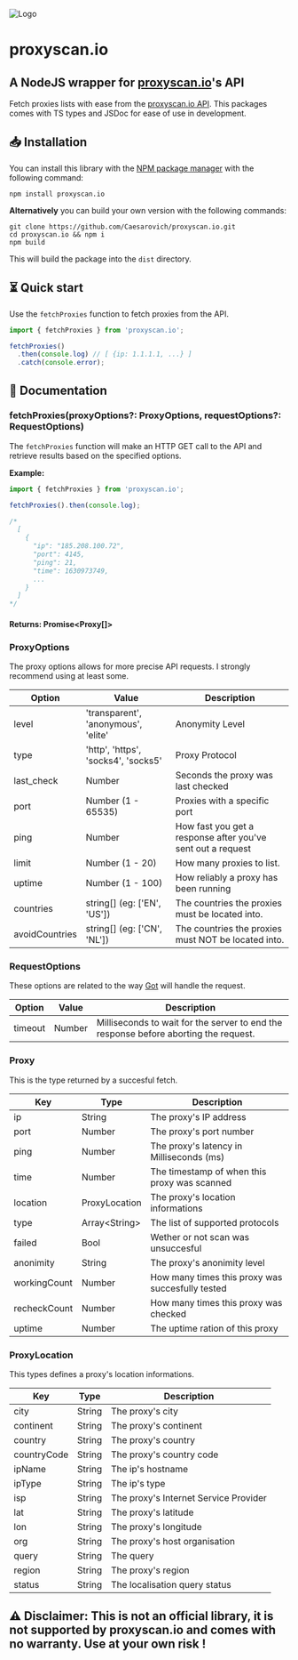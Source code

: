 ![Logo](https://www.proxyscan.io/images/logo.png)

# proxyscan.io

## A NodeJS wrapper for [proxyscan.io](https://proxyscan.io)'s API

Fetch proxies lists with ease from the [proxyscan.io API](https://proxyscan.io/api).
This packages comes with TS types and JSDoc for ease of use in development.

## 📥 Installation

You can install this library with the [NPM package manager](https://www.npmjs.com/) with the following command:

```
npm install proxyscan.io
```

**Alternatively** you can build your own version with the following commands:

```
git clone https://github.com/Caesarovich/proxyscan.io.git
cd proxyscan.io && npm i
npm build
```

This will build the package into the `dist` directory.

## ⏳ Quick start

Use the `fetchProxies` function to fetch proxies from the API.

```js
import { fetchProxies } from 'proxyscan.io';

fetchProxies()
  .then(console.log) // [ {ip: 1.1.1.1, ...} ]
  .catch(console.error);
```

## 📔 Documentation

### fetchProxies(proxyOptions?: ProxyOptions, requestOptions?: RequestOptions)

The `fetchProxies` function will make an HTTP GET call to the API and retrieve results based on the specified options.

**Example:**

```js
import { fetchProxies } from 'proxyscan.io';

fetchProxies().then(console.log);

/*
  [
    {
      "ip": "185.208.100.72",
      "port": 4145,
      "ping": 21,
      "time": 1630973749,
      ...
    }
  ]
*/
```

#### Returns: Promise<Proxy[]>

### ProxyOptions

The proxy options allows for more precise API requests. I strongly recommend using at least some.

| Option         | Value                               | Description                                                 |
| -------------- | ----------------------------------- | ----------------------------------------------------------- |
| level          | 'transparent', 'anonymous', 'elite' | Anonymity Level                                             |
| type           | 'http', 'https', 'socks4', 'socks5' | Proxy Protocol                                              |
| last_check     | Number                              | Seconds the proxy was last checked                          |
| port           | Number (1 - 65535)                  | Proxies with a specific port                                |
| ping           | Number                              | How fast you get a response after you've sent out a request |
| limit          | Number (1 - 20)                     | How many proxies to list.                                   |
| uptime         | Number (1 - 100)                    | How reliably a proxy has been running                       |
| countries      | string[] (eg: ['EN', 'US'])         | The countries the proxies must be located into.             |
| avoidCountries | string[] (eg: ['CN', 'NL'])         | The countries the proxies must NOT be located into.         |

### RequestOptions

These options are related to the way [Got](https://www.npmjs.com/package/got) will handle the request.

| Option  | Value  | Description                                                                          |
| ------- | ------ | ------------------------------------------------------------------------------------ |
| timeout | Number | Milliseconds to wait for the server to end the response before aborting the request. |

### Proxy

This is the type returned by a succesful fetch.

| Key          | Type           | Description                                      |
| ------------ | -------------- | ------------------------------------------------ |
| ip           | String         | The proxy's IP address                           |
| port         | Number         | The proxy's port number                          |
| ping         | Number         | The proxy's latency in Milliseconds (ms)         |
| time         | Number         | The timestamp of when this proxy was scanned     |
| location     | ProxyLocation  | The proxy's location informations                |
| type         | Array\<String> | The list of supported protocols                  |
| failed       | Bool           | Wether or not scan was unsuccesful               |
| anonimity    | String         | The proxy's anonimity level                      |
| workingCount | Number         | How many times this proxy was succesfully tested |
| recheckCount | Number         | How many times this proxy was checked            |
| uptime       | Number         | The uptime ration of this proxy                  |

### ProxyLocation

This types defines a proxy's location informations.

| Key         | Type   | Description                           |
| ----------- | ------ | ------------------------------------- |
| city        | String | The proxy's city                      |
| continent   | String | The proxy's continent                 |
| country     | String | The proxy's country                   |
| countryCode | String | The proxy's country code              |
| ipName      | String | The ip's hostname                     |
| ipType      | String | The ip's type                         |
| isp         | String | The proxy's Internet Service Provider |
| lat         | String | The proxy's latitude                  |
| lon         | String | The proxy's longitude                 |
| org         | String | The proxy's host organisation         |
| query       | String | The query                             |
| region      | String | The proxy's region                    |
| status      | String | The localisation query status         |

## ⚠️ Disclaimer: This is not an official library, it is not supported by proxyscan.io and comes with no warranty. Use at your own risk !
